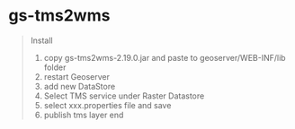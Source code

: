 # gs-tms2wms
> Install
> 1. copy gs-tms2wms-2.19.0.jar and paste to geoserver/WEB-INF/lib folder
> 2. restart Geoserver
> 3. add new DataStore
> 4. Select TMS service under Raster Datastore
> 5. select xxx.properties file and save
> 6. publish tms layer
> end
